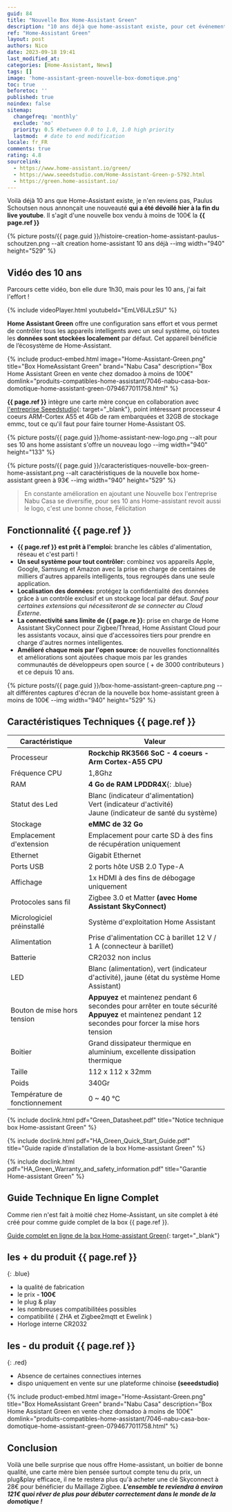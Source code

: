 ```yaml
---
guid: 84
title: "Nouvelle Box Home-Assistant Green"
description: "10 ans déjà que home-assistant existe, pour cet événement ils nous font découvrir leur nouvelle box Home-assistant green à moins de 100€"
ref: "Home-Assistant Green"
layout: post
authors: Nico
date: 2023-09-18 19:41
last_modified_at: 
categories: [Home-Assistant, News]
tags: []
image: 'home-assistant-green-nouvelle-box-domotique.png'
toc: true
beforetoc: ''
published: true
noindex: false
sitemap:
  changefreq: 'monthly'
  exclude: 'no'
  priority: 0.5 #between 0.0 to 1.0, 1.0 high priority
  lastmod:  # date to end modification
locale: fr_FR
comments: true
rating: 4.8 
sourcelink:
  - https://www.home-assistant.io/green/
  - https://www.seeedstudio.com/Home-Assistant-Green-p-5792.html
  - https://green.home-assistant.io/
---
```


Voilà déjà 10 ans que Home-Assistant existe, je n'en reviens pas, Paulus Schoutsen nous annonçait une nouveauté **qui a été dévoilé hier à la fin du live youtube**. Il s'agit d'une nouvelle box vendu à moins de 100€ la **{{ page.ref }}**

{% picture posts/{{ page.guid }}/histoire-creation-home-assistant-paulus-schoutzen.png --alt creation home-assistant 10 ans déjà --img width="940" height="529" %}

## Vidéo des 10 ans

Parcours cette vidéo, bon elle dure 1h30, mais pour les 10 ans, j'ai fait l'effort !

{% include videoPlayer.html youtubeId="EmLV6lJLzSU" %}

**Home Assistant Green**  offre une configuration sans effort et vous permet de contrôler tous les appareils intelligents avec un seul système, où toutes les **données sont stockées localement** par défaut. Cet appareil bénéficie de l’écosystème  de Home-Assistant.

{% include product-embed.html image="Home-Assistant-Green.png" title="Box HomeAssistant Green" brand="Nabu Casa" description="Box Home Assistant Green en vente chez domadoo à moins de 100€" domlink="produits-compatibles-home-assistant/7046-nabu-casa-box-domotique-home-assistant-green-0794677011758.html" %}

**{{ page.ref }}** intègre une carte mère conçue en collaboration avec [l'entreprise Seeedstudio](https://www.seeedstudio.com/Home-Assistant-Green-p-5792.html){: target="_blank"}, point intéressant processeur 4 coeurs ARM-Cortex A55 et 4Gb de ram embarquées et 32GB de stockage emmc, tout ce qu'il faut pour faire tourner Home-Assistant OS.

{% picture posts/{{ page.guid }}/home-assistant-new-logo.png --alt pour ses 10 ans home assistant s'offre un nouveau logo --img width="940" height="133" %}

{% picture posts/{{ page.guid }}/caracteristiques-nouvelle-box-green-home-assistant.png --alt caractéristiques de la nouvelle box home-assistant green à 93€ --img width="940" height="529" %}

> En constante amélioration en ajoutant une Nouvelle box l'entreprise Nabu Casa se diversifie, pour ses 10 ans Home-assistant revoit aussi le logo, c'est une bonne chose, Félicitation

## Fonctionnalité {{ page.ref }}

- **{{ page.ref }} est prêt à l'emploi:** branche les câbles d'alimentation, réseau et c'est parti !
- **Un seul système pour tout contrôler:** combinez vos appareils Apple, Google, Samsung et Amazon avec la prise en charge de centaines de milliers d'autres appareils intelligents, tous regroupés dans une seule application.
- **Localisation des données:** protégez la confidentialité des données grâce à un contrôle exclusif et un stockage local par défaut. *Sauf pour certaines extensions qui nécessiteront de se connecter au Cloud Externe*.
- **La connectivité sans limite de {{ page.re }}:** prise en charge de Home Assistant SkyConnect pour Zigbee/Thread, Home Assistant Cloud pour les assistants vocaux, ainsi que d'accessoires tiers pour prendre en charge d'autres normes intelligentes.
- **Amélioré chaque mois par l'open source:** de nouvelles fonctionnalités et améliorations sont ajoutées chaque mois par les grandes communautés de développeurs open source ( + de 3000 contributeurs ) et ce depuis 10 ans.

{% picture posts/{{ page.guid }}/box-home-assistant-green-capture.png --alt différentes captures d'écran de la nouvelle box home-assistant green à moins de 100€ --img width="940" height="529" %}

## Caractéristiques Techniques {{ page.ref }}

|Caractéristique|Valeur|
|-------------|------|
|Processeur|**Rockchip RK3566 SoC - 4 coeurs - Arm Cortex-A55 CPU**|
|Fréquence CPU|1,8Ghz|
|RAM|**4 Go de RAM LPDDR4X**{: .blue}|
|Statut des Led|Blanc (indicateur d'alimentation)<br>Vert (indicateur d'activité)<br>Jaune (indicateur de santé du système)|
|Stockage|**eMMC de 32 Go**|
|Emplacement d'extension|Emplacement pour carte SD à des fins de récupération uniquement|
|Ethernet|Gigabit Ethernet|
|Ports USB|2 ports hôte USB 2.0 Type-A|
|Affichage|1x HDMI à des fins de débogage uniquement|
|Protocoles sans fil|Zigbee 3.0 et Matter **(avec Home Assistant SkyConnect)**|
|Micrologiciel préinstallé|Système d'exploitation Home Assistant|
|Alimentation|Prise d'alimentation CC à barillet 12 V / 1 A (connecteur à barillet)|
|Batterie|CR2032 non inclus|
|LED|Blanc (alimentation), vert (indicateur d'activité), jaune (état du système Home Assistant)|
|Bouton de mise hors tension|**Appuyez** et maintenez pendant 6 secondes pour arrêter en toute sécurité<br>**Appuyez** et maintenez pendant 12 secondes pour forcer la mise hors tension|
|Boitier|Grand dissipateur thermique en aluminium, excellente dissipation thermique|
|Taille|112 x 112 x 32mm|
|Poids|340Gr|
|Température de fonctionnement|0 ~ 40 ℃|

{% include doclink.html pdf="Green_Datasheet.pdf" title="Notice technique box Home-assistant Green" %}

{% include doclink.html pdf="HA_Green_Quick_Start_Guide.pdf" title="Guide rapide d'installation de la box Home-assistant Green" %}

{% include doclink.html pdf="HA_Green_Warranty_and_safety_information.pdf" title="Garantie Home-assistant Green" %}

## Guide Technique En ligne Complet

Comme rien n'est fait à moitié chez Home-Assistant, un site complet à été créé pour comme guide complet de la box {{ page.ref }}.

[Guide complet en ligne de la box Home-assistant Green](https://green.home-assistant.io/){: target="_blank"}

## **les + du produit** {{ page.ref }}
{: .blue}
- la qualité de fabrication
- le prix **- 100€**
- le plug & play
- les nombreuses compatibilitées possibles
- compatibilité ( ZHA et Zigbee2mqtt et Ewelink ) 
- Horloge interne CR2032


## **les - du produit** {{ page.ref }}
{: .red}

- Absence de certaines connectiues internes
- dispo uniquement en vente sur une plateforme chinoise **(seeedstudio)**

{% include product-embed.html image="Home-Assistant-Green.png" title="Box HomeAssistant Green" brand="Nabu Casa" description="Box Home Assistant Green en vente chez domadoo à moins de 100€" domlink="produits-compatibles-home-assistant/7046-nabu-casa-box-domotique-home-assistant-green-0794677011758.html" %}

## Conclusion

Voilà une belle surprise que nous offre Home-assistant, un boitier de bonne qualité, une carte mère bien pensée surtout compte tenu du prix, un plug&play efficace, il ne te restera plus qu'à acheter une clé Skyconnect à 28€ pour bénéficier du Maillage Zigbee. ***L'ensemble te reviendra à environ 121€ quoi rêver de plus pour débuter correctement dans le monde de la domotique !***


